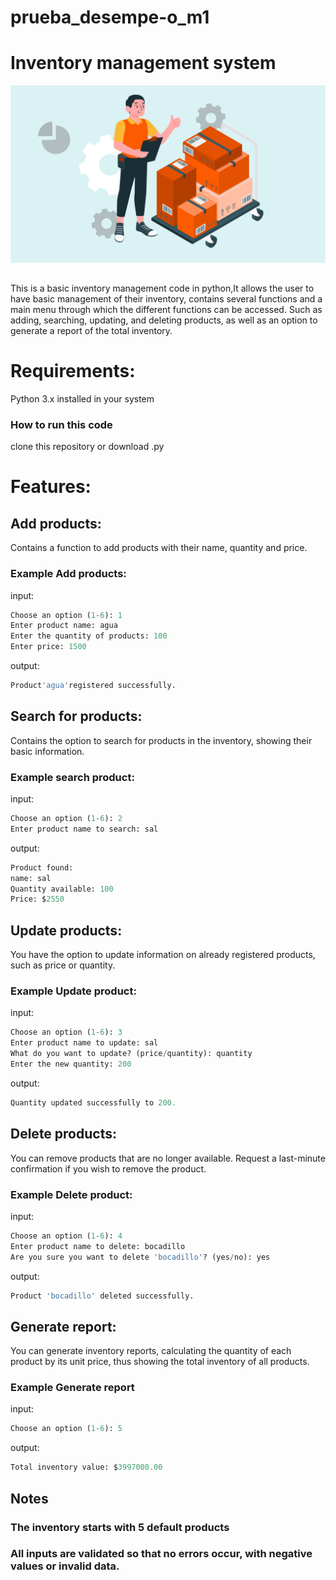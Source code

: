 # prueba_desempe-o_m1
# Inventory management system
![Mi imagen](control-inventario-erp-2.jpg)
##
This is a basic inventory management code in python,It allows the user to have basic management of their inventory, contains several functions and a main menu through which the different functions can be accessed. Such as adding, searching, updating, and deleting products, as well as an option to generate a report of the total inventory.
# Requirements:
Python 3.x installed in your system
### How to run this code
clone this repository or download .py
# Features: 
## Add products: 
Contains a function to add products with their name, quantity and price.
### Example Add products:
input:
```python
Choose an option (1-6): 1
Enter product name: agua
Enter the quantity of products: 100
Enter price: 1500
```
output:
```python
Product'agua'registered successfully. 
```
## Search for products: 
Contains the option to search for products in the inventory, showing their basic information.
### Example search product:
input:
```python
Choose an option (1-6): 2
Enter product name to search: sal
```
output:
```python
Product found:
name: sal
Quantity available: 100
Price: $2550
```
## Update products:
You have the option to update information on already registered products, such as price or quantity.
### Example Update product:
input:
```python
Choose an option (1-6): 3
Enter product name to update: sal
What do you want to update? (price/quantity): quantity
Enter the new quantity: 200
```
output:
```python
Quantity updated successfully to 200.
```
## Delete products:
You can remove products that are no longer available. Request a last-minute confirmation if you wish to remove the product.
### Example Delete product:
input:
```python
Choose an option (1-6): 4
Enter product name to delete: bocadillo
Are you sure you want to delete 'bocadillo'? (yes/no): yes
```
output:
```python
Product 'bocadillo' deleted successfully.
```
## Generate report:
You can generate inventory reports, calculating the quantity of each product by its unit price, thus showing the total inventory of all products.
### Example Generate report
input:
```python
Choose an option (1-6): 5
```
output:
```python
Total inventory value: $3997000.00
```
## Notes
### The inventory starts with 5 default products
### All inputs are validated so that no errors occur, with negative values ​​or invalid data.

